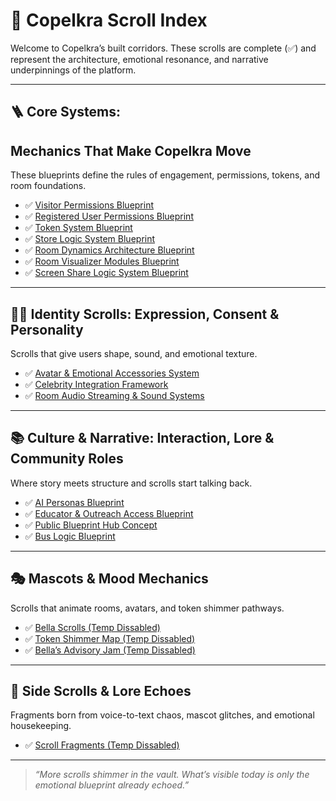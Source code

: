 <link rel="stylesheet" href="./assets/css/dark.css">


# 🧭 Copelkra Scroll Index

Welcome to Copelkra’s built corridors. These scrolls are complete (✅) and represent the architecture, emotional resonance, and narrative underpinnings of the platform.

---

## 🪜 Core Systems: 
## Mechanics That Make Copelkra Move

These blueprints define the rules of engagement, permissions, tokens, and room foundations.

- ✅ [Visitor Permissions Blueprint](./docs/blueprints/Visitor%20Permissions%20v1.0.md)
- ✅ [Registered User Permissions Blueprint](blueprints/Registered%20User%20Permissions%20v1.0.md)
- ✅ [Token System Blueprint](blueprints/Token%20System%20v1.0.md)
- ✅ [Store Logic System Blueprint](blueprints/Store%20Logi%20System%20v1.0.md)
- ✅ [Room Dynamics Architecture Blueprint](blueprints/Room%20Dynamics%20&%20Architecture%20v1.0.md)
- ✅ [Room Visualizer Modules Blueprint](blueprints/Room%20Visualizer%20Modules%20v1.0.md)
- ✅ [Screen Share Logic System Blueprint](../blueprints/Screen%20Share%20Logic%20System%20v1.0.md)


---

## 🧍‍♀️ Identity Scrolls: Expression, Consent & Personality

Scrolls that give users shape, sound, and emotional texture.

- ✅ [Avatar & Emotional Accessories System](#https://github.com/Copelkra/Blueprints/docs/blueprints/Avatar%20%26%20Emotional%20Accessory%20System%20v1.0.md)
- ✅ [Celebrity Integration Framework](blueprints/Celebrity%20Integration%20Framework%20v1.0.md)
- ✅ [Room Audio Streaming & Sound Systems](blueprints/Room%20Audio%20Streaming%20&%2620Sound%20Systems%20v1.0.md)

---

## 📚 Culture & Narrative: Interaction, Lore & Community Roles

Where story meets structure and scrolls start talking back.

- ✅ [AI Personas Blueprint](https://github.com/Copelkra/Blueprints/blob/main/docs/blueprints/AI%20Personas%20v1.0.md)
- ✅ [Educator & Outreach Access Blueprint](blueprints/Educator%20&%20Outreach%20Access%20v1.0.md)
- ✅ [Public Blueprint Hub Concept](blueprints/Public%20Blueprint%20Hub%20(UI%20Placeholder%20Concept).md)
- ✅ [Bus Logic Blueprint](blueprints/Bus%20Logic%20v1.1.md)

---

## 🎭 Mascots & Mood Mechanics

Scrolls that animate rooms, avatars, and token shimmer pathways.

- ✅ [Bella Scrolls (Temp Dissabled)](blueprints/bella-scrolls.md)
- ✅ [Token Shimmer Map (Temp Dissabled)](blueprints/token-shimmer-map.md)
- ✅ [Bella’s Advisory Jam (Temp Dissabled)](blueprints/jam-policy.md)

---

## 🧩 Side Scrolls & Lore Echoes

Fragments born from voice-to-text chaos, mascot glitches, and emotional housekeeping.

- ✅ [Scroll Fragments (Temp Dissabled)](blueprints/scroll-fragments.md)

---

> *“More scrolls shimmer in the vault. What’s visible today is only the emotional blueprint already echoed.”*
